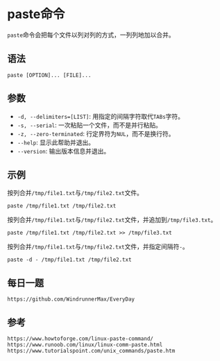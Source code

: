 # paste命令
`paste`命令会把每个文件以列对列的方式，一列列地加以合并。

## 语法

```shell
paste [OPTION]... [FILE]...
```

## 参数
* `-d, --delimiters=[LIST]`: 用指定的间隔字符取代`TABs`字符。
* `-s, --serial`: 一次粘贴一个文件，而不是并行粘贴。
* `-z, --zero-terminated`: 行定界符为`NUL`，而不是换行符。
* `--help`: 显示此帮助并退出。
* `--version`: 输出版本信息并退出。


## 示例
按列合并`/tmp/file1.txt`与`/tmp/file2.txt`文件。

```shell
paste /tmp/file1.txt /tmp/file2.txt
```

按列合并`/tmp/file1.txt`与`/tmp/file2.txt`文件，并追加到`/tmp/file3.txt`。

```shell
paste /tmp/file1.txt /tmp/file2.txt >> /tmp/file3.txt
```

按列合并`/tmp/file1.txt`与`/tmp/file2.txt`文件，并指定间隔符`-`。

```shell
paste -d - /tmp/file1.txt /tmp/file2.txt
```

## 每日一题

```
https://github.com/WindrunnerMax/EveryDay
```

## 参考

```
https://www.howtoforge.com/linux-paste-command/
https://www.runoob.com/linux/linux-comm-paste.html
https://www.tutorialspoint.com/unix_commands/paste.htm
```
